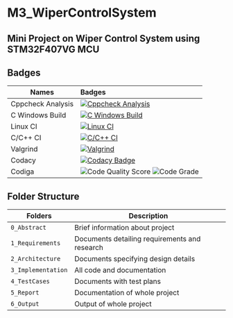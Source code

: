 # M3_WiperControlSystem

## Mini Project on Wiper Control System using STM32F407VG MCU

## Badges
| Names | Badges |
| ------|:-------|
| Cppcheck Analysis | [![Cppcheck Analysis](https://github.com/abhishekkanap/M3_WiperControlSystem/actions/workflows/cppcheck.yml/badge.svg)](https://github.com/abhishekkanap/M3_WiperControlSystem/actions/workflows/cppcheck.yml) |
| C Windows Build | [![C Windows Build](https://github.com/abhishekkanap/M3_WiperControlSystem/actions/workflows/build.yml/badge.svg)](https://github.com/abhishekkanap/M3_WiperControlSystem/actions/workflows/build.yml) |
| Linux CI | [![Linux CI](https://github.com/abhishekkanap/M3_WiperControlSystem/actions/workflows/linux.yml/badge.svg)](https://github.com/abhishekkanap/M3_WiperControlSystem/actions/workflows/linux.yml) |
| C/C++ CI | [![C/C++ CI](https://github.com/abhishekkanap/M3_WiperControlSystem/actions/workflows/c-cpp.yml/badge.svg)](https://github.com/abhishekkanap/M3_WiperControlSystem/actions/workflows/c-cpp.yml) |
| Valgrind | [![Valgrind](https://github.com/abhishekkanap/M3_WiperControlSystem/actions/workflows/valgrind_check.yml/badge.svg)](https://github.com/abhishekkanap/M3_WiperControlSystem/actions/workflows/valgrind_check.yml) |
| Codacy | [![Codacy Badge](https://app.codacy.com/project/badge/Grade/d9e631efc48f453e98a4a5f2159912ed)](https://www.codacy.com/gh/abhishekkanap/M3_WiperControlSystem/dashboard?utm_source=github.com&amp;utm_medium=referral&amp;utm_content=abhishekkanap/M3_WiperControlSystem&amp;utm_campaign=Badge_Grade) |
| Codiga | ![Code Quality Score](https://api.codiga.io/project/33501/score/svg)  ![Code Grade](https://api.codiga.io/project/33501/status/svg) |


## Folder Structure
Folders                | Description
----------------------| -----------------------------------------
`0_Abstract`      | Brief information about project 
`1_Requirements`      | Documents detailing requirements and research
`2_Architecture`      | Documents specifying design details
`3_Implementation`    | All code and documentation
`4_TestCases` | Documents with test plans
`5_Report`            | Documentation of whole project
`6_Output`    | Output of whole project
